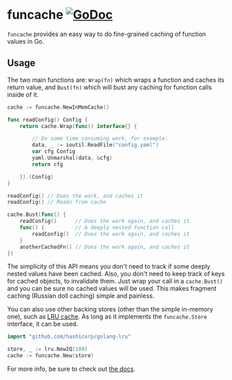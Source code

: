 # funcache [![GoDoc](https://godoc.org/github.com/aviddiviner/go-funcache?status.svg)](https://godoc.org/github.com/aviddiviner/go-funcache)
`funcache` provides an easy way to do fine-grained caching of function values in Go.

## Usage

The two main functions are: `Wrap(fn)` which wraps a function and caches its return value, and `Bust(fn)` which will bust any caching for function calls inside of it.

```go
cache := funcache.NewInMemCache()

func readConfig() Config {
    return cache.Wrap(func() interface{} {

        // Do some time consuming work, for example:
        data, _ := ioutil.ReadFile("config.yaml")
        var cfg Config
        yaml.Unmarshal(data, &cfg)
        return cfg

    }).(Config)
}

readConfig() // Does the work, and caches it
readConfig() // Reads from cache

cache.Bust(func() {
    readConfig()      // Does the work again, and caches it
    func() {          // A deeply nested function call
        readConfig()  // Does the work again, and caches it
    }
    anotherCachedFn() // Does the work again, and caches it
})
```

The simplicity of this API means you don't need to track if some deeply nested values have been cached. Also, you don't need to keep track of keys for cached objects, to invalidate them. Just wrap your call in a `cache.Bust()` and you can be sure no cached values will be used. This makes fragment caching (Russian doll caching) simple and painless.

You can also use other backing stores (other than the simple in-memory one), such as [LRU cache](https://github.com/hashicorp/golang-lru). As long as it implements the `funcache.Store` interface, it can be used.

```go
import "github.com/hashicorp/golang-lru"

store, _ := lru.New2Q(100)
cache := funcache.New(store)
```

For more info, be sure to check out [the docs](https://godoc.org/github.com/aviddiviner/go-funcache).

